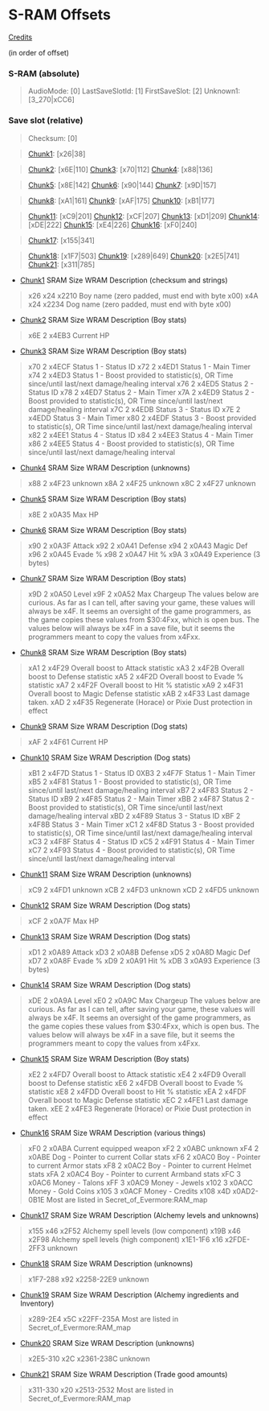 ﻿# S-RAM Offsets

[Credits](Credits.md)

(in order of offset)

### S-RAM (absolute)
> AudioMode: [0]
> LastSaveSlotId: [1]
> FirstSaveSlot: [2]
> Unknown1: [3_270|xCC6]

### Save slot (relative)
> Checksum: [0]

> [Chunk1](Chunks/Chunk01.md): [x26|38] 

> [Chunk2](Chunks/Chunk02.md): [x6E|110] 
> [Chunk3](Chunks/Chunk03.md): [x70|112] 
> [Chunk4](Chunks/Chunk04.md): [x88|136] 

> [Chunk5](Chunks/Chunk05.md): [x8E|142] 
> [Chunk6](Chunks/Chunk06.md): [x90|144] 
> [Chunk7](Chunks/Chunk07.md): [x9D|157] 

> [Chunk8](Chunks/Chunk08.md): [xA1|161] 
> [Chunk9](Chunks/Chunk09.md): [xAF|175] 
> [Chunk10](Chunks/Chunk10.md): [xB1|177] 

> [Chunk11](Chunks/Chunk11.md): [xC9|201] 
> [Chunk12](Chunks/Chunk12.md): [xCF|207] 
> [Chunk13](Chunks/Chunk13.md): [xD1|209]
> [Chunk14](Chunks/Chunk14.md): [xDE|222] 
> [Chunk15](Chunks/Chunk15.md): [xE4|226]
> [Chunk16](Chunks/Chunk16.md): [xF0|240]

> [Chunk17](Chunks/Chunk17.md): [x155|341] 

> [Chunk18](Chunks/Chunk18.md): [x1F7|503]
> [Chunk19](Chunks/Chunk19.md): [x289|649] 
> [Chunk20](Chunks/Chunk20.md): [x2E5|741] 
> [Chunk21](Chunks/Chunk21.md): [x311|785]

* [Chunk1](Chunks/Chunk01.md)
SRAM	Size	WRAM	Description (checksum and strings)
> x26	x24	x2210	Boy name (zero padded, must end with byte x00)
> x4A	x24	x2234	Dog name (zero padded, must end with byte x00)

* [Chunk2](Chunks/Chunk02.md)
SRAM	Size	WRAM	Description (Boy stats)
> x6E	2	x4EB3	Current HP

* [Chunk3](Chunks/Chunk03.md)
SRAM	Size	WRAM	Description (Boy stats)
> x70	2	x4ECF	Status 1 - Status ID
> x72	2	x4ED1	Status 1 - Main Timer
> x74	2	x4ED3	Status 1 - Boost provided to statistic(s), OR Time since/until last/next damage/healing interval
> x76	2	x4ED5	Status 2 - Status ID
> x78	2	x4ED7	Status 2 - Main Timer
> x7A	2	x4ED9	Status 2 - Boost provided to statistic(s), OR Time since/until last/next damage/healing interval
> x7C	2	x4EDB	Status 3 - Status ID
> x7E	2	x4EDD	Status 3 - Main Timer
> x80	2	x4EDF	Status 3 - Boost provided to statistic(s), OR Time since/until last/next damage/healing interval
> x82	2	x4EE1	Status 4 - Status ID
> x84	2	x4EE3	Status 4 - Main Timer
> x86	2	x4EE5	Status 4 - Boost provided to statistic(s), OR Time since/until last/next damage/healing interval

* [Chunk4](Chunks/Chunk04.md)
SRAM	Size	WRAM	Description (unknowns)
> x88	2	x4F23	unknown
> x8A	2	x4F25	unknown
> x8C	2	x4F27	unknown

* [Chunk5](Chunks/Chunk05.md)
SRAM	Size	WRAM	Description (Boy stats)
> x8E	2	x0A35	Max HP

* [Chunk6](Chunks/Chunk06.md)
SRAM	Size	WRAM	Description (Boy stats)
> x90	2	x0A3F	Attack
> x92	2	x0A41	Defense
> x94	2	x0A43	Magic Def
> x96	2	x0A45	Evade %
> x98	2	x0A47	Hit %
> x9A	3	x0A49	Experience (3 bytes)

* [Chunk7](Chunks/Chunk07.md)
SRAM	Size	WRAM	Description (Boy stats)
> x9D	2	x0A50	Level
> x9F	2	x0A52	Max Chargeup
The values below are curious. As far as I can tell, after saving your game, these values will always be x4F. It seems an oversight of the game programmers, as the game copies these values from $30:4Fxx, which is open bus. The values below will always be x4F in a save file, but it seems the programmers meant to copy the values from x4Fxx.

* [Chunk8](Chunks/Chunk08.md)
SRAM	Size	WRAM	Description (Boy stats)
> xA1	2	x4F29	Overall boost to Attack statistic
> xA3	2	x4F2B	Overall boost to Defense statistic
> xA5	2	x4F2D	Overall boost to Evade % statistic
> xA7	2	x4F2F	Overall boost to Hit % statistic
> xA9	2	x4F31	Overall boost to Magic Defense statistic
> xAB	2	x4F33	Last damage taken.
> xAD	2	x4F35	Regenerate (Horace) or Pixie Dust protection in effect

* [Chunk9](Chunks/Chunk09.md)
SRAM	Size	WRAM	Description (Dog stats)
> xAF	2	x4F61	Current HP

* [Chunk10](Chunks/Chunk10.md)
SRAM	Size	WRAM	Description (Dog stats)
> xB1	2	x4F7D	Status 1 - Status ID
> 0XB3	2	x4F7F	Status 1 - Main Timer
> xB5	2	x4F81	Status 1 - Boost provided to statistic(s), OR Time since/until last/next damage/healing interval
> xB7	2	x4F83	Status 2 - Status ID
> xB9	2	x4F85	Status 2 - Main Timer
> xBB	2	x4F87	Status 2 - Boost provided to statistic(s), OR Time since/until last/next damage/healing interval
> xBD	2	x4F89	Status 3 - Status ID
> xBF	2	x4F8B	Status 3 - Main Timer
> xC1	2	x4F8D	Status 3 - Boost provided to statistic(s), OR Time since/until last/next damage/healing interval
> xC3	2	x4F8F	Status 4 - Status ID
> xC5	2	x4F91	Status 4 - Main Timer
> xC7	2	x4F93	Status 4 - Boost provided to statistic(s), OR Time since/until last/next damage/healing interval

* [Chunk11](Chunks/Chunk11.md)
SRAM	Size	WRAM	Description (unknowns)
> xC9	2	x4FD1	unknown
> xCB	2	x4FD3	unknown
> xCD	2	x4FD5	unknown

* [Chunk12](Chunks/Chunk12.md)
SRAM	Size	WRAM	Description (Dog stats)
> xCF	2	x0A7F	Max HP

* [Chunk13](Chunks/Chunk13.md)
SRAM	Size	WRAM	Description (Dog stats)
> xD1	2		x0A89	Attack
> xD3	2		x0A8B	Defense
> xD5	2		x0A8D	Magic Def
> xD7	2		x0A8F	Evade %
> xD9	2		x0A91	Hit %
> xDB	3		x0A93	Experience (3 bytes)

* [Chunk14](Chunks/Chunk14.md)
SRAM	Size	WRAM	Description (Dog stats)
> xDE	2		x0A9A	Level
> xE0	2		x0A9C	Max Chargeup
The values below are curious. As far as I can tell, after saving your game, these values will always be x4F. It seems an oversight of the game programmers, as the game copies these values from $30:4Fxx, which is open bus. The values below will always be x4F in a save file, but it seems the programmers meant to copy the values from x4Fxx.

* [Chunk15](Chunks/Chunk15.md)
SRAM	Size	WRAM	Description (Boy stats)
> xE2	2		x4FD7	Overall boost to Attack statistic
> xE4	2		x4FD9	Overall boost to Defense statistic
> xE6	2		x4FDB	Overall boost to Evade % statistic
> xE8	2		x4FDD	Overall boost to Hit % statistic
> xEA	2		x4FDF	Overall boost to Magic Defense statistic
> xEC	2		x4FE1	Last damage taken.
> xEE	2		x4FE3	Regenerate (Horace) or Pixie Dust protection in effect

* [Chunk16](Chunks/Chunk16.md)
SRAM	Size	WRAM		Description (various things)
> xF0	2		x0ABA		Current equipped weapon
> xF2	2		x0ABC		unknown
> xF4	2		x0ABE		Dog - Pointer to current Collar stats
> xF6	2		x0AC0		Boy - Pointer to current Armor stats
> xF8	2		x0AC2		Boy - Pointer to current Helmet stats
> xFA	2		x0AC4		Boy - Pointer to current Armband stats
> xFC	3		x0AC6		Money - Talons
> xFF	3		x0AC9		Money - Jewels
> x102	3		x0ACC		Money - Gold Coins
> x105	3		x0ACF		Money - Credits
> x108	x4D		x0AD2-0B1E	Most are listed in Secret_of_Evermore:RAM_map

* [Chunk17](Chunks/Chunk17.md)
SRAM		Size	WRAM		Description (Alchemy levels and unknowns)
> x155		x46		x2F52		Alchemy spell levels (low component)
> x19B		x46		x2F98		Alchemy spell levels (high component)
> x1E1-1F6	x16		x2FDE-2FF3	unknown

* [Chunk18](Chunks/Chunk18.md)
SRAM		Size	WRAM		Description (unknowns)
> x1F7-288	x92		x2258-22E9	unknown

* [Chunk19](Chunks/Chunk19.md)
SRAM		Size	WRAM		Description (Alchemy ingredients and Inventory)
> x289-2E4	x5C		x22FF-235A	Most are listed in Secret_of_Evermore:RAM_map

* [Chunk20](Chunks/Chunk20.md)
SRAM		Size	WRAM		Description (unknowns)
> x2E5-310	x2C		x2361-238C	unknown

* [Chunk21](Chunks/Chunk21.md)
SRAM		Size	WRAM		Description (Trade good amounts)
> x311-330	x20		x2513-2532	Most are listed in Secret_of_Evermore:RAM_map


